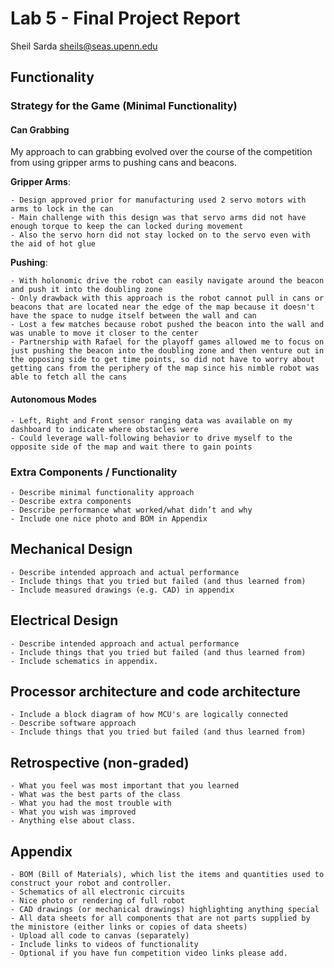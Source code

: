 # Lab 5 - Final Project Report

Sheil Sarda <sheils@seas.upenn.edu>

## Functionality

### Strategy for the Game (Minimal Functionality)

#### Can Grabbing

My approach to can grabbing evolved over the course of the competition from using gripper arms to pushing cans and beacons.

**Gripper Arms**:

    - Design approved prior for manufacturing used 2 servo motors with arms to lock in the can 
    - Main challenge with this design was that servo arms did not have enough torque to keep the can locked during movement
    - Also the servo horn did not stay locked on to the servo even with the aid of hot glue

**Pushing**:

    - With holonomic drive the robot can easily navigate around the beacon and push it into the doubling zone
    - Only drawback with this approach is the robot cannot pull in cans or beacons that are located near the edge of the map because it doesn't have the space to nudge itself between the wall and can 
    - Lost a few matches because robot pushed the beacon into the wall and was unable to move it closer to the center
    - Partnership with Rafael for the playoff games allowed me to focus on just pushing the beacon into the doubling zone and then venture out in the opposing side to get time points, so did not have to worry about getting cans from the periphery of the map since his nimble robot was able to fetch all the cans

#### Autonomous Modes

    - Left, Right and Front sensor ranging data was available on my dashboard to indicate where obstacles were
    - Could leverage wall-following behavior to drive myself to the opposite side of the map and wait there to gain points

### Extra Components / Functionality

    - Describe minimal functionality approach
    - Describe extra components
    - Describe performance what worked/what didn’t and why
    - Include one nice photo and BOM in Appendix

## Mechanical Design

    - Describe intended approach and actual performance
    - Include things that you tried but failed (and thus learned from)
    - Include measured drawings (e.g. CAD) in appendix

## Electrical Design

    - Describe intended approach and actual performance
    - Include things that you tried but failed (and thus learned from)
    - Include schematics in appendix.

## Processor architecture and code architecture

    - Include a block diagram of how MCU's are logically connected
    - Describe software approach
    - Include things that you tried but failed (and thus learned from)

## Retrospective (non-graded)
    - What you feel was most important that you learned
    - What was the best parts of the class
    - What you had the most trouble with
    - What you wish was improved
    - Anything else about class.

## Appendix

    - BOM (Bill of Materials), which list the items and quantities used to construct your robot and controller.
    - Schematics of all electronic circuits
    - Nice photo or rendering of full robot
    - CAD drawings (or mechanical drawings) highlighting anything special
    - All data sheets for all components that are not parts supplied by the ministore (either links or copies of data sheets)
    - Upload all code to canvas (separately)
    - Include links to videos of functionality
    - Optional if you have fun competition video links please add.
